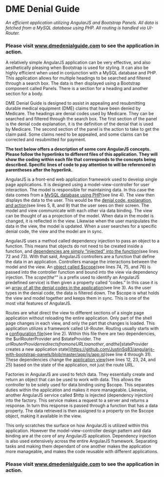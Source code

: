 # DME Denial Guide
*An efficient application utilizing AngularJS and Bootstrap Panels. All data is fetched from a MySQL database using PHP.  All routing is handled via UI-Router.*

### **Please visit www.dmedenialguide.com to see the application in action.**

A relatively simple AngularJS application can be very effective, and also aesthetically pleasing when Bootstrap is used for styling.  It can also be highly efficient when used in conjunction with a MySQL database and PHP.  This application allows for multiple headings to be searched and filtered through a search box.  The data is then displayed using a Bootstrap component called Panels.  There is a section for a heading and another section for a body.

DME Denial Guide is designed to assist in appealing and resubmitting durable medical equipment (DME) claims that have been denied by Medicare.  The headings are denial codes used by Medicare.  They can be searched and filtered through the search box.  The first section of the panel is the denial code explanation, it is the definition of the denial that is used by Medicare.  The second section of the panel is the action to take to get the claim paid.  Some claims need to be appealed, and some claims can be corrected and resubmitted for payment.

**The text below offers a description of some core AngularJS concepts.  Please follow the hyperlinks to different files of this application.  They will show the coding within each file that corresponds to the concepts being described.  Specific lines of code to pay attention to will be referenced in parentheses after the hyperlink.**

AngularJS is a front-end web application framework used to develop single page applications.  It is designed using a model-view-controller for user interaction.  The model is responsible for maintaining data.  In this case the data comes from a [MySQL database using PHP](https://github.com/JustinSq83/angularjs-with-bootstrap-panels/blob/master/app/php/denial.php)(see line 4).  The view then displays the data to the user.  This would be the [denial code, explanation, and action](https://github.com/JustinSq83/angularjs-with-bootstrap-panels/blob/master/app/partials/codes.html)(see lines 5, 8, and 9) that the user sees on their screen.  The model and view communicate with each other via data binding.  The view can be thought of as a projection of the model.  When data in the model is changed, it is reflected in the view.  Likewise when the user manipulates the data in the view, the model is updated.  When a user searches for a specific denial code, the view and the model are in sync.

AngularJS uses a method called dependency injection to pass an object to a function.  This means that objects do not need to be created inside a function, and [dependencies are simply “injected” into the function](https://github.com/JustinSq83/angularjs-with-bootstrap-panels/blob/master/app/js/app.js)(see lines 72 and 73).  With that said, AngularJS controllers are a function that define the data in an application.  Controllers manage the interactions between the model and the view.  An [object called $scope](https://github.com/JustinSq83/angularjs-with-bootstrap-panels/blob/master/app/js/app.js)(see lines 74, 75, and 76) is passed into the controller function and bound into the view via dependency injection.  The $scope (the “$” is a prefix used to identify an AngularJS predefined service) is then given a property called “codes.”  In this case it is an [array of all the denial codes in the application](https://github.com/JustinSq83/angularjs-with-bootstrap-panels/blob/master/app/partials/codes.html)(see line 3).  As the user types in the denial code, the data is filtered down.  The $scope is what holds the view and model together and keeps them in sync.  This is one of the most vital features of AngularJS.

Routes are what direct the view to different sections of a single page application without reloading the entire application.  Only part of the shell page changes in each view, and only the part that changes is loaded.  This application utilizes a framework called UI-Router.  Routing usually starts with a [configuration file](https://github.com/JustinSq83/angularjs-with-bootstrap-panels/blob/master/app/js/app.js)(see line 2).  Within this file there are two dependencies, the $urlRouterProvider and $stateProvider.  The $urlRouterProvider redirects from one URL to another, and the [$stateProvider creates a new application state](https://github.com/JustinSq83/angularjs-with-bootstrap-panels/blob/master/app/js/app.js)(see line 4 through 31).  These dependencies change the [application view](https://github.com/JustinSq83/angularjs-with-bootstrap-panels/blob/master/app/partials/navigation.html)(see lines 12, 23, 24, and 25) based on the state of the application, not just the route URL.

Factories in AngularJS are used to fetch data.  They essentially create and return an object that can be used to work with data.  This allows the controller to be solely used for data binding using $scope. This separates duties within the application and makes it more manageable.  Likewise, another AngularJS service called $http is injected (dependency injection) into the factory.  This service makes a request to a server and returns a response.  In turn this response is passed through a function that has a data property.  The data retrieved is then assigned to a property on the $scope object, making it available in the view.

This only scratches the surface on how AngularJS is utilized within this application.  However the model-view-controller design pattern and data binding are at the core of any AngularJS application.  Dependency injection is also used extensively across the entire AngularJS framework.  Separating tasks and making them dependant of one another makes the application more manageable, and makes the code reusable with different applications.

### **Please visit www.dmedenialguide.com to see the application in action.**


